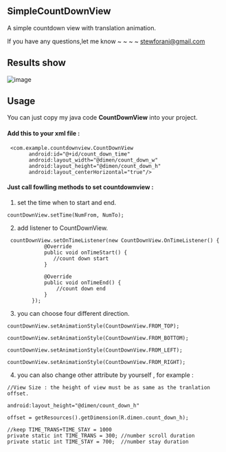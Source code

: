 ## SimpleCountDownView

A simple countdown view with translation animation.

If you have any questions,let me know    ~ ~ ~ ~   stewforani@gmail.com

## Results show

![image](https://github.com/stewForAni/SimpleCountDownView/blob/master/gif%20or%20pic/countdown.gif)   

## Usage

You can just copy my java code   **CountDownView**   into your project.

#### Add this to your xml file :

```
 <com.example.countdownview.CountDownView
       android:id="@+id/count_down_time"
       android:layout_width="@dimen/count_down_w"
       android:layout_height="@dimen/count_down_h"
       android:layout_centerHorizontal="true"/>
```



#### Just call fowlling methods to set countdownview :

1) set the time when to start and end.

```
countDownView.setTime(NumFrom, NumTo);
```

2) add listener to CountDownView.

```
 countDownView.setOnTimeListener(new CountDownView.OnTimeListener() {
            @Override
            public void onTimeStart() {
               //count down start
            }

            @Override
            public void onTimeEnd() {
                //count down end
            }
        });
```

3) you can choose four different direction.

```
countDownView.setAnimationStyle(CountDownView.FROM_TOP);

countDownView.setAnimationStyle(CountDownView.FROM_BOTTOM);

countDownView.setAnimationStyle(CountDownView.FROM_LEFT);

countDownView.setAnimationStyle(CountDownView.FROM_RIGHT);
```

4) you can also  change other attribute by yourself , for example :

```
//View Size : the height of view must be as same as the tranlation offset. 

android:layout_height="@dimen/count_down_h"

offset = getResources().getDimension(R.dimen.count_down_h);
```

```
//keep TIME_TRANS+TIME_STAY = 1000
private static int TIME_TRANS = 300; //number scroll duration
private static int TIME_STAY = 700;  //number stay duration
```
